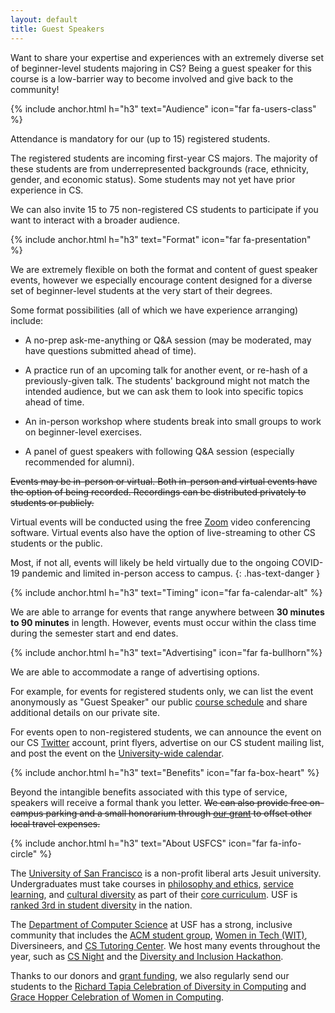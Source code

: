 ```yaml
---
layout: default
title: Guest Speakers
---
```


Want to share your expertise and experiences with an extremely diverse set of beginner-level students majoring in CS? Being a guest speaker for this course is a low-barrier way to become involved and give back to the community!

{% include anchor.html h="h3" text="Audience" icon="far fa-users-class" %}

Attendance is mandatory for our (up to 15) registered students.

The registered students are incoming first-year CS majors. The majority of these students are from underrepresented backgrounds (race, ethnicity, gender, and economic status). Some students may not yet have prior experience in CS.

We can also invite 15 to 75 non-registered CS students to participate if you want to interact with a broader audience.

{% include anchor.html h="h3" text="Format" icon="far fa-presentation" %}

We are extremely flexible on both the format and content of guest speaker events, however we especially encourage content designed for a diverse set of beginner-level students at the very start of their degrees.

Some format possibilities (all of which we have experience arranging) include:

  - A no-prep ask-me-anything or Q&A session (may be moderated, may have questions submitted ahead of time).

  - A practice run of an upcoming talk for another event, or re-hash of a previously-given talk. The students' background might not match the intended audience, but we can ask them to look into specific topics ahead of time.

  - An in-person workshop where students break into small groups to work on beginner-level exercises.

  - A panel of guest speakers with following Q&A session (especially recommended for alumni).

~~Events may be in-person or virtual. Both in-person and virtual events have the option of being recorded. Recordings can be distributed privately to students or publicly.~~

Virtual events will be conducted using the free [Zoom](https://usfca.zoom.us/) video conferencing software. Virtual events also have the option of live-streaming to other CS students or the public.

<i class="fas fa-exclamation-triangle"></i> Most, if not all, events will likely be held virtually due to the ongoing COVID-19 pandemic and limited in-person access to campus.
{: .has-text-danger }

{% include anchor.html h="h3" text="Timing" icon="far fa-calendar-alt" %}

We are able to arrange for events that range anywhere between **30 minutes to 90 minutes** in length. However, events must occur within the class time during the semester start and end dates.

{% include anchor.html h="h3" text="Advertising" icon="far fa-bullhorn"%}

We are able to accommodate a range of advertising options.

For example, for events for registered students only, we can list the event anonymously as "Guest Speaker" our public [course schedule](schedule.html) and share additional details on our private site.

For events open to non-registered students, we can announce the event on our CS [Twitter](https://twitter.com/usfcs) account, print flyers, advertise on our CS student mailing list, and post the event on the [University-wide calendar](https://www.usfca.edu/calendar).

{% include anchor.html h="h3" text="Benefits" icon="far fa-box-heart" %}

Beyond the intangible benefits associated with this type of service, speakers will receive a formal thank you letter. ~~We can also provide free on-campus parking and a small honorarium through [our grant](https://www.nsf.gov/awardsearch/showAward?AWD_ID=1833718) to offset other local travel expenses.~~

{% include anchor.html h="h3" text="About USFCS" icon="far fa-info-circle" %}

The [University of San Francisco](https://www.usfca.edu/) is a non-profit liberal arts Jesuit university. Undergraduates must take courses in [philosophy and ethics](https://catalog.usfca.edu/content.php?catoid=2&navoid=157), [service learning](https://catalog.usfca.edu/content.php?catoid=2&navoid=161), and [cultural diversity](https://catalog.usfca.edu/content.php?catoid=2&navoid=162) as part of their [core curriculum](https://www.usfca.edu/academics/undergraduate/core-curriculum). USF is [ranked 3rd in student diversity](https://www.usfca.edu/about-usf/what-you-need-to-know/awards-recognition)  in the nation.

The [Department of Computer Science](https://myusf.usfca.edu/arts-sciences/computer-science) at USF has a strong, inclusive community that includes the [ACM student group](https://usfcaacm.github.io/), [Women in Tech (WIT)](https://www.facebook.com/usfcawit/), Diversineers, and [CS Tutoring Center](http://tutoringcenter.cs.usfca.edu/). We host many events throughout the year, such as [CS Night](http://usfblogs.usfca.edu/usfcs/2018/11/16/17th-annual-computer-science-night/) and the [Diversity and Inclusion Hackathon](http://usfblogs.usfca.edu/usfcs/2018/11/16/17th-annual-computer-science-night/).

Thanks to our donors and [grant funding](https://www.nsf.gov/awardsearch/showAward?AWD_ID=1833718), we also regularly send our students to the [Richard Tapia Celebration of Diversity in Computing](http://usfblogs.usfca.edu/usfcs/2018/10/17/usf-computer-science-sends-first-cohort-to-tapia/) and [Grace Hopper Celebration of Women in Computing](http://usfblogs.usfca.edu/usfcs/2018/10/17/usf-computer-science-sends-largest-cohort-to-grace-hopper/).
